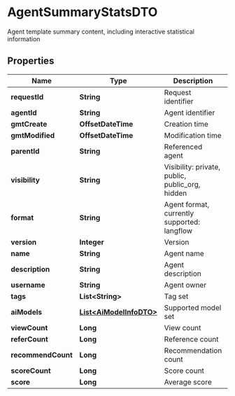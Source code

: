 

# AgentSummaryStatsDTO

Agent template summary content, including interactive statistical information

## Properties

| Name | Type | Description | Notes |
|------------ | ------------- | ------------- | -------------|
|**requestId** | **String** | Request identifier |  [optional] |
|**agentId** | **String** | Agent identifier |  [optional] |
|**gmtCreate** | **OffsetDateTime** | Creation time |  [optional] |
|**gmtModified** | **OffsetDateTime** | Modification time |  [optional] |
|**parentId** | **String** | Referenced agent |  [optional] |
|**visibility** | **String** | Visibility: private, public, public_org, hidden |  [optional] |
|**format** | **String** | Agent format, currently supported: langflow |  [optional] |
|**version** | **Integer** | Version |  [optional] |
|**name** | **String** | Agent name |  [optional] |
|**description** | **String** | Agent description |  [optional] |
|**username** | **String** | Agent owner |  [optional] |
|**tags** | **List&lt;String&gt;** | Tag set |  [optional] |
|**aiModels** | [**List&lt;AiModelInfoDTO&gt;**](AiModelInfoDTO.md) | Supported model set |  [optional] |
|**viewCount** | **Long** | View count |  [optional] |
|**referCount** | **Long** | Reference count |  [optional] |
|**recommendCount** | **Long** | Recommendation count |  [optional] |
|**scoreCount** | **Long** | Score count |  [optional] |
|**score** | **Long** | Average score |  [optional] |



